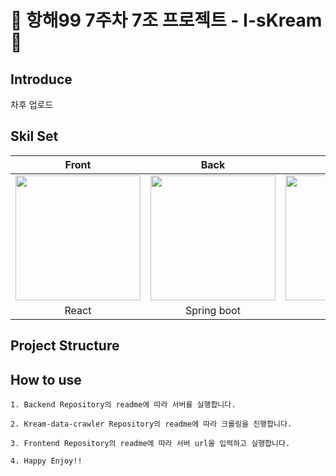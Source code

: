 # 🌟 항해99 7주차 7조 프로젝트 - I-sKream 🌟

## Introduce

차후 업로드

## Skil Set

| Front | Back | Database | Infra | Crawling |
| :---: | :---: | :---: | :---: | :---: |
| <img src= "https://images.velog.io/images/jini_eun/post/107f5cfb-e97c-4c4c-b997-06098062e5b3/image.png" width = "200">| <img src="https://images.velog.io/images/galaxy/post/b501f325-1810-4e26-962e-e66ca0b94ca9/image.png" width = "200">| <img src="https://images.velog.io/images/bae_mung/post/2db5f978-3851-4b52-9242-8f1e9307755b/mysql.png" width = "200" >| <img src="https://futurumresearch.com/wp-content/uploads/2020/01/aws-logo.png" width = "200" >| <img src="https://images.velog.io/images/taeil77/post/74920a56-3bc8-43ce-83ac-3f908ffe611d/python.png" width = "200" > |
| React | Spring boot | MySQL | AWS | Python |

## Project Structure

## How to use

```
1. Backend Repository의 readme에 따라 서버를 실행합니다.

2. Kream-data-crawler Repository의 readme에 따라 크롤링을 진행합니다.

3. Frontend Repository의 readme에 따라 서버 url을 입력하고 실행합니다.

4. Happy Enjoy!!    
```
